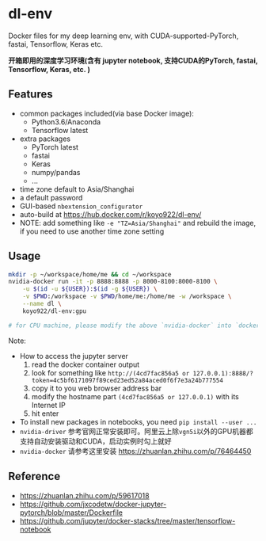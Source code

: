 # dl-env

Docker files for my deep learning env, with CUDA-supported-PyTorch, fastai, Tensorflow, Keras etc.

**开箱即用的深度学习环境(含有 jupyter notebook, 支持CUDA的PyTorch, fastai, Tensorflow, Keras, etc. )**

## Features

- common packages included(via base Docker image):
	- Python3.6/Anaconda
	- Tensorflow latest
- extra packages
	- PyTorch latest
	- fastai
	- Keras
	- numpy/pandas
	- ...
- time zone default to Asia/Shanghai
- a default password
- GUI-based `nbextension_configurator`
- auto-build at https://hub.docker.com/r/koyo922/dl-env/
- NOTE: add something like `-e "TZ=Asia/Shanghai"` and rebuild the image, if you need to use another time zone setting

## Usage

```bash
mkdir -p ~/workspace/home/me && cd ~/workspace
nvidia-docker run -it -p 8888:8888 -p 8000-8100:8000-8100 \
	-u $(id -u ${USER}):$(id -g ${USER}) \
	-v $PWD:/workspace -v $PWD/home/me:/home/me -w /workspace \
	--name dl \
	koyo922/dl-env:gpu

# for CPU machine, please modify the above `nvidia-docker` into `docker`, and `koyo922/dl-env:gpu` into `koyo922/dl-env:cpu`
```

Note:
- How to access the jupyter server
	1. read the docker container output
	2. look for something like `http://(4cd7fac856a5 or 127.0.0.1):8888/?token=4c5bf6171097f89ced23ed52a84aced0f6f7e3a24b777554`
	3. copy it to you web browser address bar
	4. modify the hostname part `(4cd7fac856a5 or 127.0.0.1)` with its Internet IP
	5. hit enter
- To install new packages in notebooks, you need `pip install --user ...`
- `nvidia-driver` 参考官网正常安装即可。阿里云上除`vgn5i`以外的GPU机器都支持自动安装驱动和CUDA，启动实例时勾上就好
- `nvidia-docker` 请参考这里安装 https://zhuanlan.zhihu.com/p/76464450

## Reference

- https://zhuanlan.zhihu.com/p/59617018
- https://github.com/jxcodetw/docker-jupyter-pytorch/blob/master/Dockerfile
- https://github.com/jupyter/docker-stacks/tree/master/tensorflow-notebook

